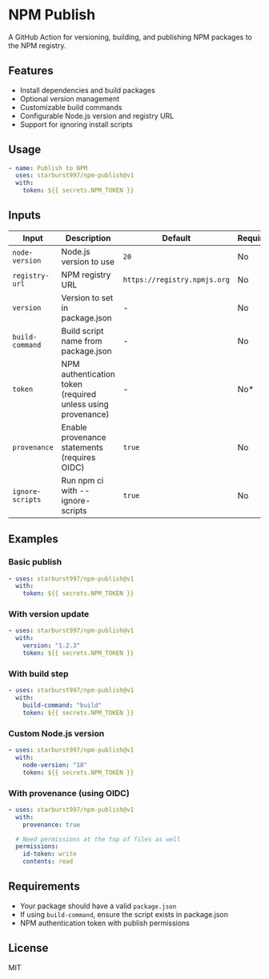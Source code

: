 # NPM Publish

A GitHub Action for versioning, building, and publishing NPM packages to the NPM registry.

## Features

- Install dependencies and build packages
- Optional version management
- Customizable build commands
- Configurable Node.js version and registry URL
- Support for ignoring install scripts

## Usage

```yaml
- name: Publish to NPM
  uses: starburst997/npm-publish@v1
  with:
    token: ${{ secrets.NPM_TOKEN }}
```

## Inputs

| Input            | Description                                                 | Default                      | Required |
| ---------------- | ----------------------------------------------------------- | ---------------------------- | -------- |
| `node-version`   | Node.js version to use                                      | `20`                         | No       |
| `registry-url`   | NPM registry URL                                            | `https://registry.npmjs.org` | No       |
| `version`        | Version to set in package.json                              | -                            | No       |
| `build-command`  | Build script name from package.json                         | -                            | No       |
| `token`          | NPM authentication token (required unless using provenance) | -                            | No\*     |
| `provenance`     | Enable provenance statements (requires OIDC)                | `true`                       | No       |
| `ignore-scripts` | Run npm ci with --ignore-scripts                            | `true`                       | No       |

## Examples

### Basic publish

```yaml
- uses: starburst997/npm-publish@v1
  with:
    token: ${{ secrets.NPM_TOKEN }}
```

### With version update

```yaml
- uses: starburst997/npm-publish@v1
  with:
    version: "1.2.3"
    token: ${{ secrets.NPM_TOKEN }}
```

### With build step

```yaml
- uses: starburst997/npm-publish@v1
  with:
    build-command: "build"
    token: ${{ secrets.NPM_TOKEN }}
```

### Custom Node.js version

```yaml
- uses: starburst997/npm-publish@v1
  with:
    node-version: "18"
    token: ${{ secrets.NPM_TOKEN }}
```

### With provenance (using OIDC)

```yaml
- uses: starburst997/npm-publish@v1
  with:
    provenance: true

  # Need permissions at the top of files as well
  permissions:
    id-token: write
    contents: read
```

## Requirements

- Your package should have a valid `package.json`
- If using `build-command`, ensure the script exists in package.json
- NPM authentication token with publish permissions

## License

MIT
